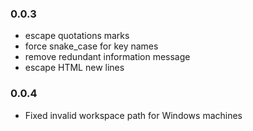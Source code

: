 ### 0.0.3

-   escape quotations marks
-   force snake_case for key names
-   remove redundant information message
-   escape HTML new lines

### 0.0.4

-   Fixed invalid workspace path for Windows machines

